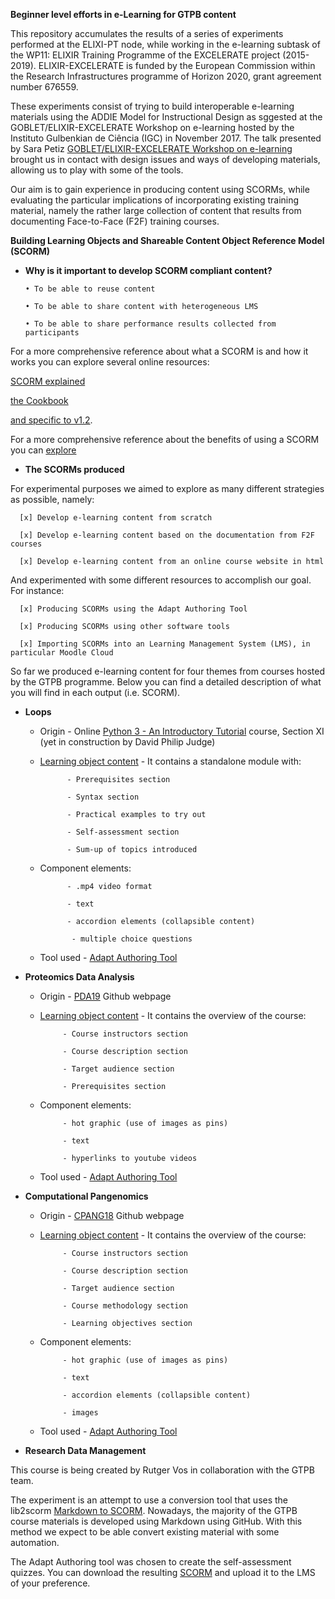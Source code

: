 **Beginner level efforts in e-Learning for GTPB content**

This repository accumulates the results of a series of experiments performed at the ELIXI-PT node, while working in the e-learning subtask of the WP11: ELIXIR Training Programme of the EXCELERATE project (2015-2019). ELIXIR-EXCELERATE is funded by the European Commission within the Research Infrastructures programme of Horizon 2020, grant agreement number 676559.

These experiments consist of trying to build interoperable e-learning materials using the ADDIE Model for Instructional Design
as sggested at the GOBLET/ELIXIR-EXCELERATE Workshop on e-learning hosted by the Instituto Gulbenkian de Ciência (IGC) in November 2017. The talk presented by Sara Petiz [GOBLET/ELIXIR-EXCELERATE Workshop on e-learning](https://github.com/alexcaetano/GTPB_Elearning/blob/master/GOBLET_ELIXIR_Workshop_elearning_SaraPetiz_21112017.pdf) brought us in contact with design issues and ways of developing materials, allowing us to play with some of the tools.

Our aim is to gain experience in producing content using SCORMs, while evaluating the particular implications of incorporating existing training material, namely the rather large collection of content that results from documenting Face-to-Face (F2F) training courses.



**Building Learning Objects and Shareable Content Object Reference Model (SCORM)**

- **Why is it important to develop SCORM compliant content?**

      • To be able to reuse content
    
      • To be able to share content with heterogeneous LMS
    
      • To be able to share performance results collected from participants
    

For a more comprehensive reference about what a SCORM is and how it works you can explore several online resources: 

[SCORM explained](https://scorm.com/scorm-explained/) 

[the Cookbook](https://scorm.com/scorm-explained/scorm-resources/scorm-cookbook/) 

[and specific to v1.2](https://scorm.com/wp-content/assets/cookbook/CookingUpASCORM_v1_2.pdf).

For a more comprehensive reference about the benefits of using a SCORM you can [explore](https://scorm.com/scorm-explained/business-of-scorm/benefits-of-scorm/)



- **The SCORMs produced**

 For experimental purposes we aimed to explore as many different strategies as possible, namely:
 
      [x] Develop e-learning content from scratch
      
      [x] Develop e-learning content based on the documentation from F2F courses
      
      [x] Develop e-learning content from an online course website in html
      
  And experimented with some different resources to accomplish our goal. For instance:
  
      [x] Producing SCORMs using the Adapt Authoring Tool
      
      [x] Producing SCORMs using other software tools
      
      [x] Importing SCORMs into an Learning Management System (LMS), in particular Moodle Cloud
      

So far we produced e-learning content for four themes from courses hosted by the GTPB programme. Below you can find a detailed description of what you will find in each output (i.e. SCORM).

   - **Loops**
   
   
        - Origin - Online [Python 3 - An Introductory Tutorial](https://rawgit.com/BioinformaticsTraining/Critical-Guides/gh-pages/HTML/Python_Bits.html#Section-XI) course, Section XI (yet in construction by David Philip Judge)
            
   
        - [Learning object content](https://github.com/alexcaetano/GTPB_Elearning/blob/master/SCORMs/loops_module.zip) - It contains a standalone module with:
       
                    - Prerequisites section
        
                    - Syntax section
        
                    - Practical examples to try out
        
                    - Self-assessment section
        
                    - Sum-up of topics introduced
        
        
        
        - Component elements:
      
                    - .mp4 video format
            
                    - text 
                   
                    - accordion elements (collapsible content) 
            
                     - multiple choice questions

    
       - Tool used - [Adapt Authoring Tool](https://www.adaptlearning.org/)
       
        
   - **Proteomics Data Analysis**
     
     
        - Origin - [PDA19](https://gtpb.github.io/PDA19/) Github webpage 
            
       
        - [Learning object content](https://github.com/alexcaetano/GTPB_Elearning/blob/master/SCORMs/proteomics_overview.zip) - It contains the overview of the course:
     
                   - Course instructors section
                   
                   - Course description section
                   
                   - Target audience section
                   
                   - Prerequisites section
                   
                   
        
        - Component elements:
             
      
                   - hot graphic (use of images as pins)
            
                   - text 
                   
                   - hyperlinks to youtube videos

    
        - Tool used - [Adapt Authoring Tool](https://www.adaptlearning.org/) 
      
      
      
      
   - **Computational Pangenomics**
     
     
        - Origin - [CPANG18](https://github.com/GTPB/CPANG18/blob/master/index.md) Github webpage 
             
       
        - [Learning object content](https://github.com/alexcaetano/GTPB_Elearning/blob/master/SCORMs/pangenomics_overview.zip) - It contains the overview of the course:
     
                   - Course instructors section
                   
                   - Course description section
                   
                   - Target audience section
                   
                   - Course methodology section
                   
                   - Learning objectives section
                   
        
        - Component elements:
             
      
                   - hot graphic (use of images as pins)
            
                   - text 
                   
                   - accordion elements (collapsible content)
                   
                   - images

    
       - Tool used - [Adapt Authoring Tool](https://www.adaptlearning.org/) 



   - **Research Data Management**

This course is being created by Rutger Vos in collaboration with the GTPB team. 

The experiment is an attempt to use a conversion tool that uses the lib2scorm  [Markdown to SCORM](https://github.com/naturalis/markdown2scorm). Nowadays, the majority of the GTPB course materials is developed using Markdown using GitHub. With this method we expect to be able convert existing material with some automation.

The Adapt Authoring tool was chosen to create the self-assessment quizzes. You can download the resulting  [SCORM](https://github.com/alexcaetano/GTPB_Elearning/blob/master/SCORMs/data_management_assessment.zip) and upload it to the LMS of your preference.





